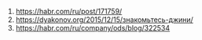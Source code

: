 1. https://habr.com/ru/post/171759/
2. https://dyakonov.org/2015/12/15/знакомьтесь-джини/
3. https://habr.com/ru/company/ods/blog/322534